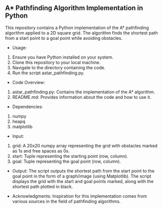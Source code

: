 ## A* Pathfinding Algorithm Implementation in Python ##
This repository contains a Python implementation of the A* pathfinding algorithm applied to a 2D square grid. The algorithm finds the shortest path from a start point to a goal point while avoiding obstacles.

- Usage:
1. Ensure you have Python installed on your system.
2. Clone this repository to your local machine.
3. Navigate to the directory containing the code.
4. Run the script astar_pathfinding.py.

- Code Overview:
1. astar_pathfinding.py: Contains the implementation of the A* algorithm.
2. README.md: Provides information about the code and how to use it.

- Dependencies:
1. numpy
2. heapq
3. matplotlib

- Input:
1. grid: A 20x20 numpy array representing the grid with obstacles marked as 1s and free spaces as 0s.
2. start: Tuple representing the starting point (row, column).
3. goal: Tuple representing the goal point (row, column).

- Output:
The script outputs the shortest path from the start point to the goal point in the form of a graph/image (using Matplotlib). The script displays the grid with the start and goal points marked, along with the shortest path plotted in black.

- Acknowledgments:
Inspiration for this implementation comes from various sources in the field of pathfinding algorithms.
